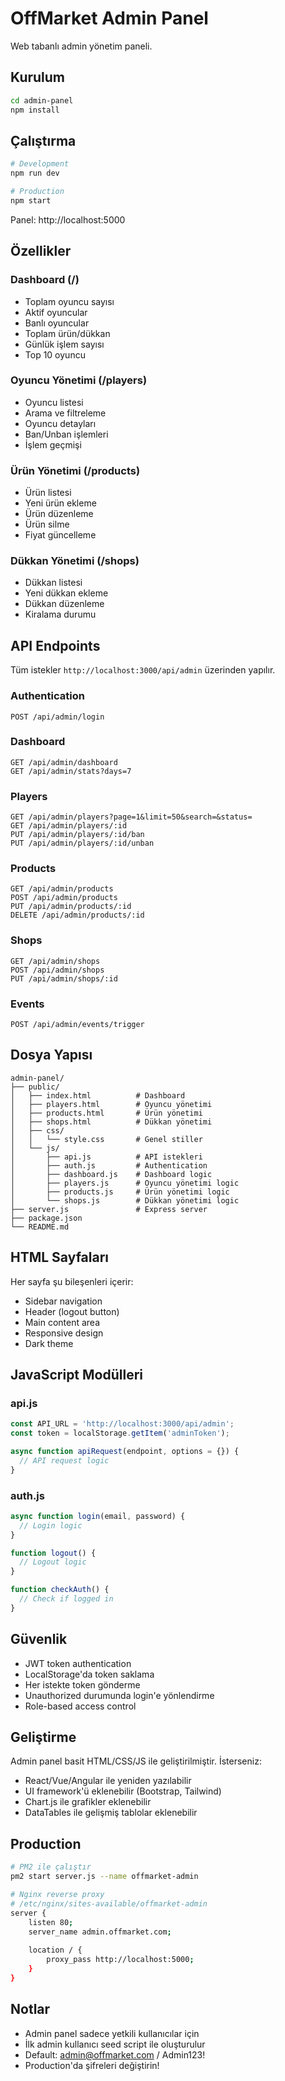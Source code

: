 # OffMarket Admin Panel

Web tabanlı admin yönetim paneli.

## Kurulum

```bash
cd admin-panel
npm install
```

## Çalıştırma

```bash
# Development
npm run dev

# Production
npm start
```

Panel: http://localhost:5000

## Özellikler

### Dashboard (/)
- Toplam oyuncu sayısı
- Aktif oyuncular
- Banlı oyuncular
- Toplam ürün/dükkan
- Günlük işlem sayısı
- Top 10 oyuncu

### Oyuncu Yönetimi (/players)
- Oyuncu listesi
- Arama ve filtreleme
- Oyuncu detayları
- Ban/Unban işlemleri
- İşlem geçmişi

### Ürün Yönetimi (/products)
- Ürün listesi
- Yeni ürün ekleme
- Ürün düzenleme
- Ürün silme
- Fiyat güncelleme

### Dükkan Yönetimi (/shops)
- Dükkan listesi
- Yeni dükkan ekleme
- Dükkan düzenleme
- Kiralama durumu

## API Endpoints

Tüm istekler `http://localhost:3000/api/admin` üzerinden yapılır.

### Authentication
```
POST /api/admin/login
```

### Dashboard
```
GET /api/admin/dashboard
GET /api/admin/stats?days=7
```

### Players
```
GET /api/admin/players?page=1&limit=50&search=&status=
GET /api/admin/players/:id
PUT /api/admin/players/:id/ban
PUT /api/admin/players/:id/unban
```

### Products
```
GET /api/admin/products
POST /api/admin/products
PUT /api/admin/products/:id
DELETE /api/admin/products/:id
```

### Shops
```
GET /api/admin/shops
POST /api/admin/shops
PUT /api/admin/shops/:id
```

### Events
```
POST /api/admin/events/trigger
```

## Dosya Yapısı

```
admin-panel/
├── public/
│   ├── index.html          # Dashboard
│   ├── players.html        # Oyuncu yönetimi
│   ├── products.html       # Ürün yönetimi
│   ├── shops.html          # Dükkan yönetimi
│   ├── css/
│   │   └── style.css       # Genel stiller
│   └── js/
│       ├── api.js          # API istekleri
│       ├── auth.js         # Authentication
│       ├── dashboard.js    # Dashboard logic
│       ├── players.js      # Oyuncu yönetimi logic
│       ├── products.js     # Ürün yönetimi logic
│       └── shops.js        # Dükkan yönetimi logic
├── server.js               # Express server
├── package.json
└── README.md
```

## HTML Sayfaları

Her sayfa şu bileşenleri içerir:
- Sidebar navigation
- Header (logout button)
- Main content area
- Responsive design
- Dark theme

## JavaScript Modülleri

### api.js
```javascript
const API_URL = 'http://localhost:3000/api/admin';
const token = localStorage.getItem('adminToken');

async function apiRequest(endpoint, options = {}) {
  // API request logic
}
```

### auth.js
```javascript
async function login(email, password) {
  // Login logic
}

function logout() {
  // Logout logic
}

function checkAuth() {
  // Check if logged in
}
```

## Güvenlik

- JWT token authentication
- LocalStorage'da token saklama
- Her istekte token gönderme
- Unauthorized durumunda login'e yönlendirme
- Role-based access control

## Geliştirme

Admin panel basit HTML/CSS/JS ile geliştirilmiştir. İsterseniz:
- React/Vue/Angular ile yeniden yazılabilir
- UI framework'ü eklenebilir (Bootstrap, Tailwind)
- Chart.js ile grafikler eklenebilir
- DataTables ile gelişmiş tablolar eklenebilir

## Production

```bash
# PM2 ile çalıştır
pm2 start server.js --name offmarket-admin

# Nginx reverse proxy
# /etc/nginx/sites-available/offmarket-admin
server {
    listen 80;
    server_name admin.offmarket.com;
    
    location / {
        proxy_pass http://localhost:5000;
    }
}
```

## Notlar

- Admin panel sadece yetkili kullanıcılar için
- İlk admin kullanıcı seed script ile oluşturulur
- Default: admin@offmarket.com / Admin123!
- Production'da şifreleri değiştirin!
